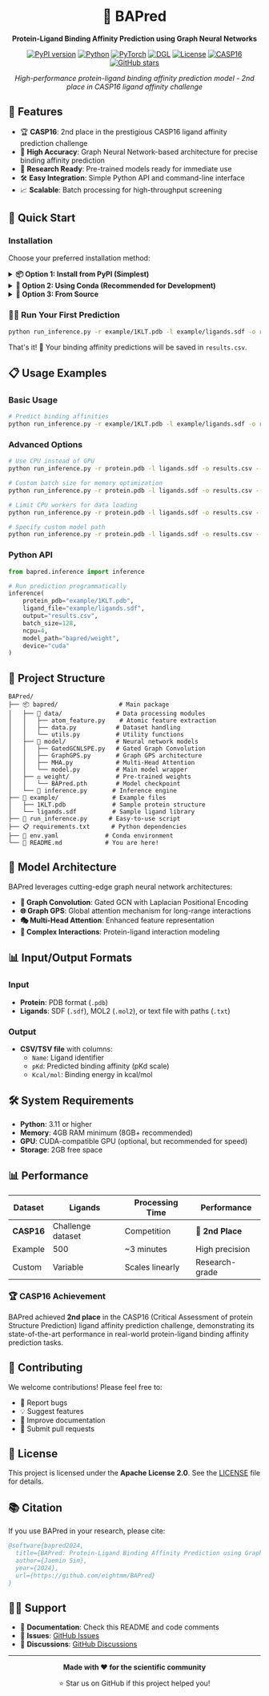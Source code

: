 <div align="center">

# 🧬 BAPred

**Protein-Ligand Binding Affinity Prediction using Graph Neural Networks**

[![PyPI version](https://badge.fury.io/py/bapred.svg)](https://badge.fury.io/py/bapred)
[![Python](https://img.shields.io/badge/Python-3.8+-blue.svg)](https://www.python.org/downloads/)
[![PyTorch](https://img.shields.io/badge/PyTorch-2.0+-orange.svg)](https://pytorch.org/)
[![DGL](https://img.shields.io/badge/DGL-2.0+-green.svg)](https://www.dgl.ai/)
[![License](https://img.shields.io/badge/License-Apache%202.0-blue.svg)](https://opensource.org/licenses/Apache-2.0)
[![CASP16](https://img.shields.io/badge/CASP16-2nd%20Place-gold.svg)](https://predictioncenter.org/casp16/)
[![GitHub stars](https://img.shields.io/github/stars/eightmm/BAPred.svg?style=social&label=Star)](https://github.com/eightmm/BAPred)

*High-performance protein-ligand binding affinity prediction model - 2nd place in CASP16 ligand affinity challenge*

</div>

## 🌟 Features

- 🏆 **CASP16**: 2nd place in the prestigious CASP16 ligand affinity prediction challenge
- 🎯 **High Accuracy**: Graph Neural Network-based architecture for precise binding affinity prediction
- 🔬 **Research Ready**: Pre-trained models ready for immediate use
- 🛠️ **Easy Integration**: Simple Python API and command-line interface
- 📈 **Scalable**: Batch processing for high-throughput screening

## 🚀 Quick Start

### Installation

Choose your preferred installation method:

<details>
<summary><b>📦 Option 1: Install from PyPI (Simplest)</b></summary>

```bash
pip install bapred
```

</details>

<details>
<summary><b>🐍 Option 2: Using Conda (Recommended for Development)</b></summary>

```bash
git clone https://github.com/eightmm/BAPred.git
cd BAPred
conda env create -f env.yaml
conda activate BAPred
pip install -e .
```

</details>

<details>
<summary><b>🔧 Option 3: From Source</b></summary>

```bash
git clone https://github.com/eightmm/BAPred.git
cd BAPred
pip install -r requirements.txt
pip install -e .
```

</details>

### 🏃‍♂️ Run Your First Prediction

```bash
python run_inference.py -r example/1KLT.pdb -l example/ligands.sdf -o results.csv
```

That's it! 🎉 Your binding affinity predictions will be saved in `results.csv`.

## 📋 Usage Examples

### Basic Usage
```bash
# Predict binding affinities
python run_inference.py -r example/1KLT.pdb -l example/ligands.sdf -o results.csv
```

### Advanced Options
```bash
# Use CPU instead of GPU
python run_inference.py -r protein.pdb -l ligands.sdf -o results.csv --device cpu

# Custom batch size for memory optimization
python run_inference.py -r protein.pdb -l ligands.sdf -o results.csv --batch_size 64

# Limit CPU workers for data loading
python run_inference.py -r protein.pdb -l ligands.sdf -o results.csv --ncpu 8

# Specify custom model path
python run_inference.py -r protein.pdb -l ligands.sdf -o results.csv --model_path /path/to/model
```

### Python API
```python
from bapred.inference import inference

# Run prediction programmatically
inference(
    protein_pdb="example/1KLT.pdb",
    ligand_file="example/ligands.sdf",
    output="results.csv",
    batch_size=128,
    ncpu=4,
    model_path="bapred/weight",
    device="cuda"
)
```

## 📁 Project Structure

```
BAPred/
├── 📦 bapred/                 # Main package
│   ├── 🧪 data/               # Data processing modules
│   │   ├── atom_feature.py    # Atomic feature extraction
│   │   ├── data.py           # Dataset handling
│   │   └── utils.py          # Utility functions
│   ├── 🧠 model/              # Neural network models
│   │   ├── GatedGCNLSPE.py   # Gated Graph Convolution
│   │   ├── GraphGPS.py       # Graph GPS architecture
│   │   ├── MHA.py            # Multi-Head Attention
│   │   └── model.py          # Main model wrapper
│   ├── ⚖️ weight/             # Pre-trained weights
│   │   └── BAPred.pth        # Model checkpoint
│   └── 🔮 inference.py       # Inference engine
├── 📝 example/               # Example files
│   ├── 1KLT.pdb             # Sample protein structure
│   └── ligands.sdf          # Sample ligand library
├── 🚀 run_inference.py      # Easy-to-use script
├── 📋 requirements.txt      # Python dependencies
├── 🐍 env.yaml             # Conda environment
└── 📖 README.md            # You are here!
```

## 🎯 Model Architecture

BAPred leverages cutting-edge graph neural network architectures:

- **🔗 Graph Convolution**: Gated GCN with Laplacian Positional Encoding
- **🌐 Graph GPS**: Global attention mechanism for long-range interactions
- **🎭 Multi-Head Attention**: Enhanced feature representation
- **🔄 Complex Interactions**: Protein-ligand interaction modeling

## 📊 Input/Output Formats

### Input
- **Protein**: PDB format (`.pdb`)
- **Ligands**: SDF (`.sdf`), MOL2 (`.mol2`), or text file with paths (`.txt`)

### Output
- **CSV/TSV file** with columns:
  - `Name`: Ligand identifier
  - `pKd`: Predicted binding affinity (pKd scale)
  - `Kcal/mol`: Binding energy in kcal/mol

## 🛠️ System Requirements

- **Python**: 3.11 or higher
- **Memory**: 4GB RAM minimum (8GB+ recommended)
- **GPU**: CUDA-compatible GPU (optional, but recommended for speed)
- **Storage**: 2GB free space

## 📊 Performance

| Dataset | Ligands | Processing Time | Performance |
|---------|---------|----------------|-------------|
| **CASP16** | Challenge dataset | Competition | **🥈 2nd Place** |
| Example | 500 | ~3 minutes | High precision |
| Custom | Variable | Scales linearly | Research-grade |

### 🏆 CASP16 Achievement

BAPred achieved **2nd place** in the CASP16 (Critical Assessment of protein Structure Prediction) ligand affinity prediction challenge, demonstrating its state-of-the-art performance in real-world protein-ligand binding affinity prediction tasks.

## 🤝 Contributing

We welcome contributions! Please feel free to:

- 🐛 Report bugs
- 💡 Suggest features
- 📖 Improve documentation
- 🔧 Submit pull requests

## 📄 License

This project is licensed under the **Apache License 2.0**. See the [LICENSE](LICENSE) file for details.

## 📚 Citation

If you use BAPred in your research, please cite:

```bibtex
@software{bapred2024,
  title={BAPred: Protein-Ligand Binding Affinity Prediction using Graph Neural Networks},
  author={Jaemin Sim},
  year={2024},
  url={https://github.com/eightmm/BAPred}
}
```

## 🙋‍♀️ Support

- 📖 **Documentation**: Check this README and code comments
- 🐛 **Issues**: [GitHub Issues](https://github.com/eightmm/BAPred/issues)
- 💬 **Discussions**: [GitHub Discussions](https://github.com/eightmm/BAPred/discussions)

---

<div align="center">

**Made with ❤️ for the scientific community**

⭐ Star us on GitHub if this project helped you!

</div>

